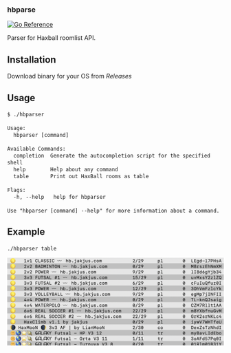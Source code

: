### hbparse

[![Go Reference](https://pkg.go.dev/badge/github.com/jakjus/hbparser.svg)](https://pkg.go.dev/github.com/jakjus/hbparser)

Parser for Haxball roomlist API.

## Installation
Download binary for your OS from *Releases*

## Usage
```
$ ./hbparser

Usage:
  hbparser [command]

Available Commands:
  completion  Generate the autocompletion script for the specified shell
  help        Help about any command
  table       Print out HaxBall rooms as table

Flags:
  -h, --help   help for hbparser

Use "hbparser [command] --help" for more information about a command.
```

## Example
```
./hbparser table
```
![Table output example](<images/example.png>)
